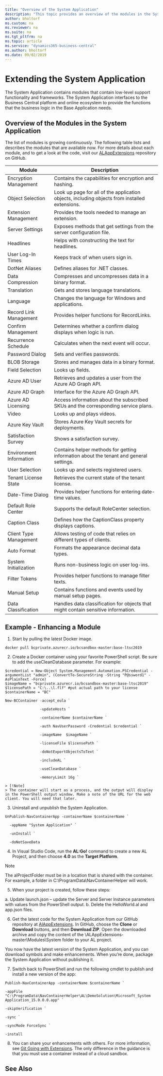 ```yaml
---
title: "Overview of the System Application"
description: "This topic provides an overview of the modules in the System Application, and provides information about how you can use them."
author: bholtorf
ms.custom: na
ms.reviewer: na
ms.suite: na
ms.tgt_pltfrm: na
ms.topic: article
ms.service: "dynamics365-business-central"
ms.author: bholtorf
ms.date: 09/02/2019
---
```


# Extending the System Application
The System Application contains modules that contain low-level support functionality and frameworks. The System Application interfaces to the Business Central platform and online ecosystem to provide the functions that the business logic in the Base Application needs.

## Overview of the Modules in the System Application
The list of modules is growing continuously. The following table lists and describes the modules that are available now. For more details about each module, and to get a look at the code, visit our [ALAppExtensions](https://github.com/microsoft/ALAppExtensions) repository on GitHub.

|Module|Description|
|----|----|
|Encryption Management|Contains the capabilities for encryption and hashing.|
|Object Selection|Look up page for all of the application objects, including objects from installed extensions.|
|Extension Management|Provides the tools needed to manage an extension.|
|Server Settings|Exposes methods that get settings from the server configuration file.|
|Headlines|Helps with constructing the text for headlines.|
|User Log-In Times|Keeps track of when users sign in.|
|DotNet Aliases|Defines aliases for .NET classes.|
|Data Compression|Compresses and uncompresses data in a binary format.|
|Translation|Gets and stores language translations.|
|Language|Changes the language for Windows and applications.|
|Record Link Management|Provides helper functions for RecordLinks.|
|Confirm Management|Determines whether a confirm dialog displays when logic is run.|
|Recurrence Schedule|Calculates when the next event will occur.|
|Password Dialog|Sets and verifies passwords.|
|BLOB Storage|Stores and manages data in a binary format.|
|Field Selection|Looks up fields.|
|Azure AD User|Retrieves and updates a user from the Azure AD Graph API.|
|Azure AD Graph|Interface for the Azure AD Graph API.|
|Azure AD Licensing|Access information about the subscribed SKUs and the corresponding service plans.|
|Video|Looks up and plays videos.|
|Azure Key Vault|Stores Azure Key Vault secrets for deployments.|
|Satisfaction Survey|Shows a satisfaction survey.|
|Environment Information|Contains helper methods for getting information about the tenant and general settings.|
|User Selection|Looks up and selects registered users.|
|Tenant License State|Retrieves the current state of the tenant license.|
|Date-Time Dialog|Provides helper functions for entering date-time values.|
|Default Role Center|Supports the default RoleCenter selection.|
|Caption Class|Defines how the CaptionClass property displays captions.|
|Client Type Management|Allows testing of code that relies on different types of clients.|
|Auto Format|Formats the appearance decimal data types.|
|System Initialization|Runs non-business logic on user log-ins.|
|Filter Tokens|Provides helper functions to manage filter texts.|
|Manual Setup|Contains functions and events used by manual setup pages.|
|Data Classification|Handles data classification for objects that might contain sensitive information.|


## Example - Enhancing a Module
<!--This example shows how to -->

1. Start by pulling the latest Docker image. 

```
docker pull bcprivate.azurecr.io/bcsandbox-master:base-ltsc2019                  
```

2. Create a Docker container using your favorite PowerShell script. Be sure to add the useCleanDatabase parameter. For example:

```
$credential = New-Object System.Management.Automation.PSCredential -argumentList "admin", (ConvertTo-SecureString -String "P@ssword1" -AsPlainText -Force) 
$imageName = "bcprivate.azurecr.io/bcsandbox-master:base-ltsc2019" 
$licensePath = "C:\..\l.flf" #put actual path to your license 
$containerName = "BC" 

New-BCContainer -accept_eula ` 

                -updateHosts ` 

                -containerName $containerName ` 

                -auth NavUserPassword -Credential $credential ` 

                -imageName  $imageName ` 

                -licenseFile $licensePath ` 

                -doNotExportObjectsToText ` 

                -includeAL ` 

                -useCleanDatabase ` 

                -memoryLimit 16g `
```
  
    > [!Note]
    > The container will start as a process, and the output will display in the PowerShell output window. Make a note of the URL for the web client. You will need that later. 

3. Uninstall and unpublish the System Application.
  
```
UnPublish-NavContainerApp -containerName $containerName ` 

  -appName "System Application" ` 

  -unInstall ` 

  -doNotSaveData 
```

4. In Visual Studio Code, run the **AL:Go!** command to create a new AL Project, and then choose **4.0** as the **Target Platform**.
  
  > [!Note]
  > The alProjectFolder must be in a location that is shared with the container. For example, a folder in C:\ProgramData\NavContainerHelper will work.

5. When your project is created, follow these steps:  
  
  a. Update launch.json – update the Server and Server Instance parameters with values from the PowerShell output. 
  b. Delete the HelloWorld.al and app.json files. 

6. Get the latest code for the System Application from our GitHub repository at [AlAppExtensions](https://github.com/microsoft/ALAppExtensions). In GitHub, choose the **Clone** or **Download** buttons, and then **Download ZIP**. Open the downloaded archive and copy the content of the \ALAppExtensions-master\Modules\System folder to your AL project.

You now have the latest version of the System Application, and you can download symbols and make enhancements. When you’re done, package the System Application without publishing it. 

7. Switch back to PowerShell and run the following cmdlet to publish and install a new version of the app: 

```
Publish-NavContainerApp -containerName $containerName ` 

-appFile "C:\ProgramData\NavContainerHelper\AL\DemoSolution\Microsoft_System Application_15.0.0.0.app" ` 

-skipVerification ` 

-sync ` 

-syncMode ForceSync ` 

-install
```
8. You can share your enhancements with others. For more information, see [Git Going with Extensions](https://community.dynamics.com/business/b/businesscentraldevitpro/posts/quot-git-quot-going-with-extensions). The only difference in the guidance is that you must use a container instead of a cloud sandbox.  



## See Also